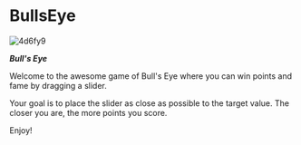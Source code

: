 # BullsEye

![4d6fy9](https://user-images.githubusercontent.com/48466599/91645526-f6a6f000-ea45-11ea-9f83-e3be52ffc453.gif)


***Bull's Eye***

Welcome to the awesome game of Bull's Eye where you can win points and fame by dragging a slider.

Your goal is to place the slider as close as possible to the target value. The closer you are, the more points you score.

Enjoy!
